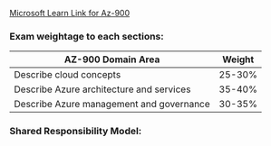 
[Microsoft Learn Link for Az-900](https://learn.microsoft.com/en-us/training/courses/az-900t00)


### Exam weightage to each sections:

| **AZ-900 Domain Area**                   | **Weight** |
| ---------------------------------------- | ---------- |
| Describe cloud concepts                  | 25-30%     |
| Describe Azure architecture and services | 35-40%     |
| Describe Azure management and governance | 30-35%     |
### Shared Responsibility Model:


